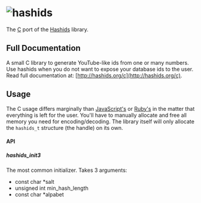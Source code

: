 # ![hashids](http://www.hashids.org.s3.amazonaws.com/public/img/hashids.png "Hashids")

The [C](http://en.wikipedia.org/wiki/C_%28programming_language%29) port of the [Hashids](http://hashids.org/) library.

## Full Documentation

A small C library to generate YouTube-like ids from one or many numbers.
Use hashids when you do not want to expose your database ids to the user.
Read full documentation at: [http://hashids.org/c](http://hashids.org/c).

## Usage

The C usage differs marginally than [JavaScript's](http://hashids.org/javascript/) or [Ruby's](http://hashids.org/ruby/) in the matter that everything is left for the user.
You'll have to manually allocate and free all memory you need for encoding/decoding.
The library itself will only allocate the `hashids_t` structure (the handle) on its own.

#### API

##### hashids_init3

The most common initializer.
Takes 3 arguments:

* const char *salt
* unsigned int min_hash_length
* const char *alpabet

